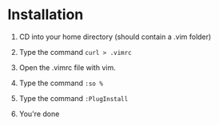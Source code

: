 # Installation

1. CD into your home directory (should contain a .vim folder)

2. Type the command `curl > .vimrc`

3. Open the .vimrc file with vim.

4. Type the command `:so %`

5. Type the command `:PlugInstall`

6. You're done
